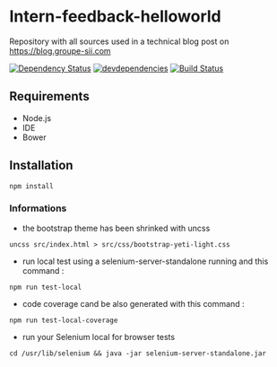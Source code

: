 # Intern-feedback-helloworld
Repository with all sources used in a technical blog post on https://blog.groupe-sii.com

[![Dependency Status](https://david-dm.org/vogloblinsky/intern-feedback-helloworld.png)](https://david-dm.org/vogloblinsky/intern-feedback-helloworld)
[![devdependencies](https://david-dm.org/vogloblinsky/intern-feedback-helloworld/dev-status.png)](https://david-dm.org/vogloblinsky/intern-feedback-helloworld#info=devDependencies)
[![Build Status](https://travis-ci.org/vogloblinsky/intern-feedback-helloworld.svg?branch=master)](https://travis-ci.org/vogloblinsky/intern-feedback-helloworld)

## Requirements

- Node.js
- IDE
- Bower

## Installation

``` shell
npm install
```

### Informations

- the bootstrap theme has been shrinked with uncss

``` shell
uncss src/index.html > src/css/bootstrap-yeti-light.css
```

- run local test using a selenium-server-standalone running and this command :

``` shell
npm run test-local
```

- code coverage cand be also generated with this command :

``` shell
npm run test-local-coverage
```

- run your Selenium local for browser tests

``` shell
cd /usr/lib/selenium && java -jar selenium-server-standalone.jar
```